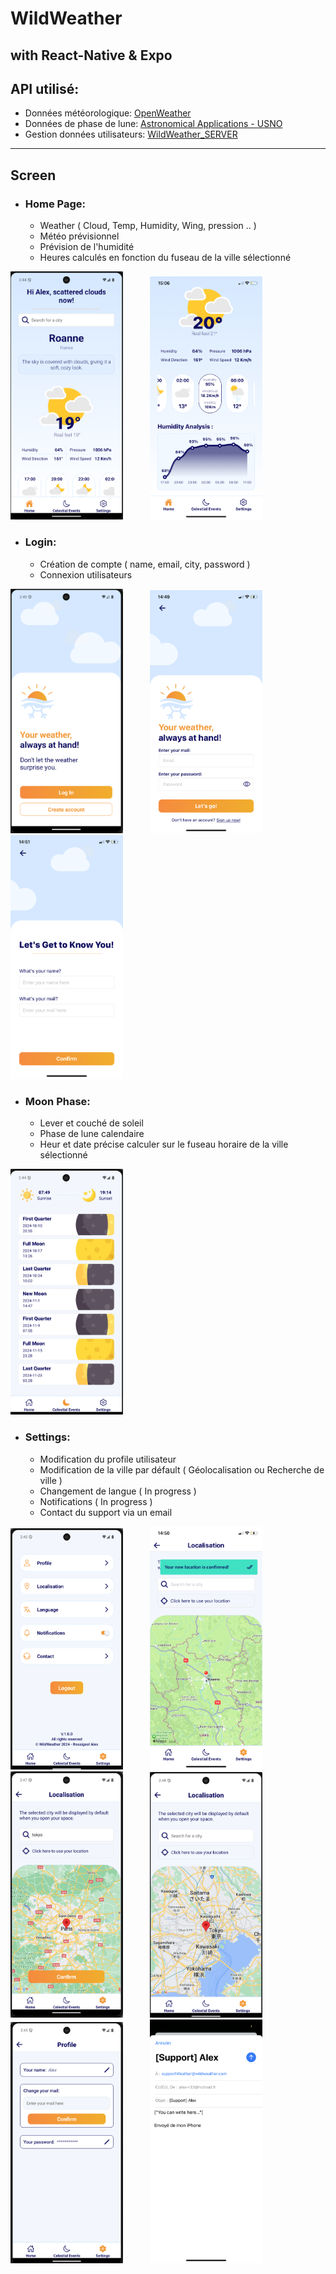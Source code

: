 # WildWeather
## with React-Native & Expo

## API utilisé:
 - Données météorologique: [OpenWeather](https://openweathermap.org/)
 - Données de phase de lune: [Astronomical Applications - USNO](https://aa.usno.navy.mil/data/api)
 - Gestion données utilisateurs: [WildWeather_SERVER](https://github.com/RossAlex0/WildWeather_SERVER)

---

## Screen

   - ### Home Page:
      - Weather ( Cloud, Temp, Humidity, Wing, pression .. )
      - Météo prévisionnel
      - Prévision de l'humidité
      - Heures calculés en fonction du fuseau de la ville sélectionné

  <img src="https://github.com/RossAlex0/WildWeather_APP/blob/main/assets/readme/homeandr.png" alt="Cover" width="180"/> &nbsp;&nbsp;&nbsp;&nbsp;&nbsp;&nbsp;&nbsp;&nbsp;&nbsp;&nbsp;<img src="https://github.com/RossAlex0/WildWeather_APP/blob/main/assets/readme/homebottomios.jpeg" alt="Cover" width="180"/>

   - ### Login:
      - Création de compte ( name, email, city, password )
      - Connexion utilisateurs

  <img src="https://github.com/RossAlex0/WildWeather_APP/blob/main/assets/readme/log.png" alt="Cover" width="180"/> &nbsp;&nbsp;&nbsp;&nbsp;&nbsp;&nbsp;&nbsp;&nbsp;&nbsp;&nbsp;<img src="https://github.com/RossAlex0/WildWeather_APP/blob/main/assets/readme/login.PNG" alt="Cover" width="180"/> &nbsp;&nbsp;&nbsp;&nbsp;&nbsp;&nbsp;&nbsp;&nbsp;&nbsp;&nbsp;<img src="https://github.com/RossAlex0/WildWeather_APP/blob/main/assets/readme/createacc.PNG" alt="Cover" width="180"/> 

   - ### Moon Phase:
      - Lever et couché de soleil
      - Phase de lune calendaire
      - Heur et date précise calculer sur le fuseau horaire de la ville sélectionné

<img src="https://github.com/RossAlex0/WildWeather_APP/blob/main/assets/readme/moonphase.png" alt="Cover" width="180"/>

    
   - ### Settings:
      - Modification du profile utilisateur
      - Modification de la ville par défault ( Géolocalisation ou Recherche de ville )
      - Changement de langue ( In progress )
      - Notifications ( In progress )
      - Contact du support via un email
    
  <img src="https://github.com/RossAlex0/WildWeather_APP/blob/main/assets/readme/settings.png" alt="Cover" width="180"/> &nbsp;&nbsp;&nbsp;&nbsp;&nbsp;&nbsp;&nbsp;&nbsp;&nbsp;&nbsp;<img src="https://github.com/RossAlex0/WildWeather_APP/blob/main/assets/readme/popconfirm.PNG" alt="Cover" width="180"/> &nbsp;&nbsp;&nbsp;&nbsp;&nbsp;&nbsp;&nbsp;&nbsp;&nbsp;&nbsp;<img src="https://github.com/RossAlex0/WildWeather_APP/blob/main/assets/readme/localisation.png" alt="Cover" width="180"/> &nbsp;&nbsp;&nbsp;&nbsp;&nbsp;&nbsp;&nbsp;&nbsp;&nbsp;&nbsp;<img src="https://github.com/RossAlex0/WildWeather_APP/blob/main/assets/readme/localisation2.png" alt="Cover" width="180"/> &nbsp;&nbsp;&nbsp;&nbsp;&nbsp;&nbsp;&nbsp;&nbsp;&nbsp;&nbsp;<img src="https://github.com/RossAlex0/WildWeather_APP/blob/main/assets/readme/profile.png" alt="Cover" width="180"/> &nbsp;&nbsp;&nbsp;&nbsp;&nbsp;&nbsp;&nbsp;&nbsp;&nbsp;&nbsp;<img src="https://github.com/RossAlex0/WildWeather_APP/blob/main/assets/readme/contact.PNG" alt="Cover" width="180"/> 
